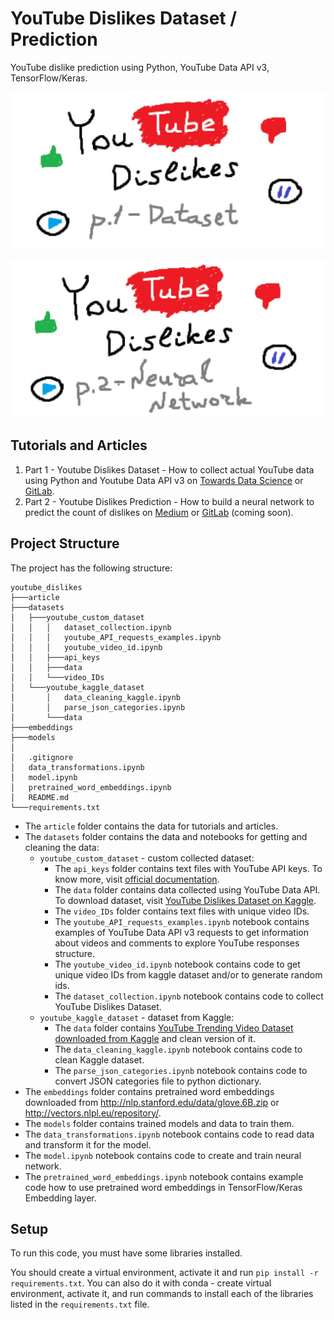 # YouTube Dislikes Dataset / Prediction

YouTube dislike prediction using Python, YouTube Data API v3, TensorFlow/Keras.

![youtube_preview_dataset.jpg](article/img/youtube_preview_dataset.jpg)

![youtube_preview_NN.jpg](article/img/youtube_preview_NN.jpg)

## Tutorials and Articles

1. Part 1 - Youtube Dislikes Dataset - How to collect actual YouTube data using Python and Youtube Data API v3 on [Towards Data Science](https://towardsdatascience.com/predicting-the-number-of-dislikes-on-youtube-videos-part-1-dataset-9ec431585dc3) or [GitLab](https://gitlab.com/Winston-90/youtube_dislikes/-/blob/main/article/dataset.md).
2. Part 2 - Youtube Dislikes Prediction - How to build a neural network to predict the count of dislikes on [Medium]() or [GitLab](https://gitlab.com/Winston-90/youtube_dislikes/-/blob/main/article/model.md) (coming soon).

## Project Structure

The project has the following structure:

```
youtube_dislikes
├───article
├───datasets
│   ├───youtube_custom_dataset
│   │   │   dataset_collection.ipynb
│   │   │   youtube_API_requests_examples.ipynb
│   │   │   youtube_video_id.ipynb
│   │   ├───api_keys
│   │   ├───data
│   │   └───video_IDs
│   └───youtube_kaggle_dataset
│       │   data_cleaning_kaggle.ipynb
│       │   parse_json_categories.ipynb
│       └───data  
├───embeddings
├───models
│
│   .gitignore
│   data_transformations.ipynb
│   model.ipynb
│   pretrained_word_embeddings.ipynb
│   README.md
└───requirements.txt
```

- The `article` folder contains the data for tutorials and articles.
- The `datasets` folder contains the data and notebooks for getting and cleaning the data:
  - `youtube_custom_dataset` - custom collected dataset:
    - The `api_keys` folder contains text files with YouTube API keys. To know more, visit [official documentation](https://developers.google.com/youtube/v3/quickstart/python#step_1_set_up_your_project_and_credentials).
    - The `data` folder contains data collected using YouTube Data API. To download dataset, visit [YouTube Dislikes Dataset on Kaggle](https://www.kaggle.com/dmitrynikolaev/youtube-dislikes-dataset).
    - The `video_IDs` folder contains text files with unique video IDs.
    - The `youtube_API_requests_examples.ipynb` notebook contains examples of YouTube Data API v3 requests to get information about videos and comments to explore YouTube responses structure.
    - The `youtube_video_id.ipynb` notebook contains code to get unique video IDs from kaggle dataset and/or to generate random ids.
    - The `dataset_collection.ipynb` notebook contains code to collect YouTube Dislikes Dataset.
  - `youtube_kaggle_dataset` - dataset from Kaggle:
    - The `data` folder contains [YouTube Trending Video Dataset downloaded from Kaggle](https://www.kaggle.com/rsrishav/youtube-trending-video-dataset) and clean version of it.
    - The `data_cleaning_kaggle.ipynb` notebook contains code to clean Kaggle dataset.
    - The `parse_json_categories.ipynb` notebook contains code to convert JSON categories file to python dictionary.
- The `embeddings` folder contains pretrained word embeddings downloaded from http://nlp.stanford.edu/data/glove.6B.zip or http://vectors.nlpl.eu/repository/.
- The `models` folder contains trained models and data to train them.
- The `data_transformations.ipynb` notebook contains code to read data and transform it for the model.
- The `model.ipynb` notebook contains code to create and train neural network.
- The `pretrained_word_embeddings.ipynb` notebook contains example code how to use pretrained word embeddings in TensorFlow/Keras Embedding layer.

## Setup

To run this code, you must have some libraries installed. 

You should create a virtual environment, activate it and run `pip install -r requirements.txt`. 
You can also do it with conda - create virtual environment, activate it, and run commands to install each of the libraries listed in the `requirements.txt` file.
